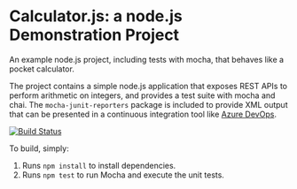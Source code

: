 Calculator.js: a node.js Demonstration Project
==============================================
An example node.js project, including tests with mocha, that behaves like
a pocket calculator.

The project contains a simple node.js application that exposes REST APIs
to perform arithmetic on integers, and provides a test suite with mocha
and chai.  The `mocha-junit-reporters` package is included to provide XML
output that can be presented in a continuous integration tool like
[Azure DevOps](https://azure.com/devops).

[![Build Status](https://dev.azure.com/PZMRCDOrg/TestGitHub/_apis/build/status/pzmrcd.calculator?branchName=master)](https://dev.azure.com/PZMRCDOrg/TestGitHub/_build/latest?definitionId=9&branchName=master)

To build, simply:

1. Runs `npm install` to install dependencies.
2. Runs `npm test` to run Mocha and execute the unit tests.

